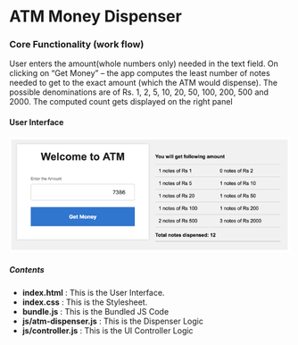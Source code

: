 # ATM Money Dispenser

### Core Functionality (work flow)
User enters the amount(whole numbers only) needed in the text field. On clicking on “Get Money” – the app computes the least number of notes needed to get to the exact amount (which the ATM would dispense). The possible denominations are of Rs. 1, 2, 5, 10, 20, 50, 100, 200, 500 and 2000.  The computed count gets displayed on the right panel 


 #### User Interface
 ![UI for ATM dispenser](https://github.com/rohit-khanna/XT-Core/blob/master/Assignments/ATM%20Module/UI.PNG)


 ##### Contents
 - **index.html**  : This is the User Interface.
 - **index.css**  : This is the Stylesheet.
 - **bundle.js**  : This is the Bundled JS Code
 - **js/atm-dispenser.js**  : This is the Dispenser Logic
 - **js/controller.js**  : This is the UI Controller Logic

